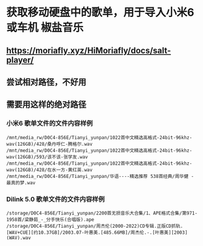 # 获取移动硬盘中的歌单，用于导入小米6或车机 椒盐音乐

## <https://moriafly.xyz/HiMoriafly/docs/salt-player/>

## 尝试相对路径，不好用

## 需要用这样的绝对路径

### 小米6 歌单文件的文件内容样例

```text
/mnt/media_rw/D0C4-856E/Tianyi_yunpan/1022首中文精选高格式-24bit-96khz-wav(126GB)/428/桑丹呼仁-腾格尔.wav
/mnt/media_rw/D0C4-856E/Tianyi_yunpan/1022首中文精选高格式-24bit-96khz-wav(126GB)/593/该不该-张学友.wav
/mnt/media_rw/D0C4-856E/Tianyi_yunpan/1022首中文精选高格式-24bit-96khz-wav(126GB)/428/在水一方-黄红英.wav
/mnt/media_rw/D0C4-856E/Tianyi_yunpan/华语----精选推荐 538首经典/周华健 - 最真的梦.wav
```

### Dilink 5.0 歌单文件的文件内容样例

```text
/storage/D0C4-856E/Tianyi_yunpan/2200首无损音乐大合集/1、APE格式合集/第971-1958首/梁静茹_-_分手快乐(合唱版).ape
/storage/D0C4-856E/Tianyi_yunpan/周杰伦(2000-2022)CD专辑.正版CD抓轨.[WAV+CUE][约10.37GB]/2003.07-叶惠美.[485.66MB]/周杰伦.-.[叶惠美][2003](WAV).wav
```
